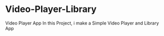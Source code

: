 # Video-Player-Library
Video Player App
In this Project, i make a Simple Video Player and Library App
